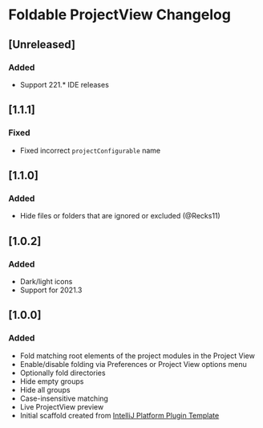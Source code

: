 <!-- Keep a Changelog guide -> https://keepachangelog.com -->

# Foldable ProjectView Changelog

## [Unreleased]
### Added
- Support 221.* IDE releases

## [1.1.1]
### Fixed
- Fixed incorrect `projectConfigurable` name

## [1.1.0]
### Added
- Hide files or folders that are ignored or excluded (@Recks11)

## [1.0.2]
### Added
- Dark/light icons
- Support for 2021.3

## [1.0.0]
### Added
- Fold matching root elements of the project modules in the Project View
- Enable/disable folding via Preferences or Project View options menu
- Optionally fold directories
- Hide empty groups
- Hide all groups
- Case-insensitive matching
- Live ProjectView preview
- Initial scaffold created from [IntelliJ Platform Plugin Template](https://github.com/JetBrains/intellij-platform-plugin-template)
